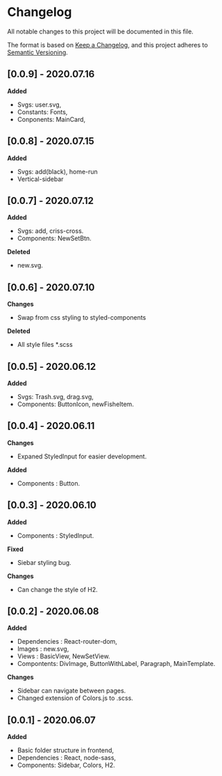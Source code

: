 # Changelog
All notable changes to this project will be documented in this file.

The format is based on [Keep a Changelog](https://keepachangelog.com/en/1.0.0/),
and this project adheres to [Semantic Versioning](https://semver.org/spec/v2.0.0.html).

## [0.0.9] - 2020.07.16

**Added**
- Svgs: user.svg,
- Constants: Fonts,
- Conponents: MainCard,



## [0.0.8] - 2020.07.15

**Added**
- Svgs: add(black), home-run
- Vertical-sidebar

## [0.0.7] - 2020.07.12

**Added**
- Svgs: add, criss-cross.
- Components: NewSetBtn.

**Deleted**
- new.svg.

## [0.0.6] - 2020.07.10

**Changes**
- Swap from css styling to styled-components

**Deleted**
- All style files *.scss

## [0.0.5] - 2020.06.12

**Added**
- Svgs: Trash.svg, drag.svg,
- Components: ButtonIcon, newFisheItem.

## [0.0.4] - 2020.06.11

**Changes**
- Expaned StyledInput for easier development.

**Added**
- Components : Button.

## [0.0.3] - 2020.06.10

**Added**
- Components : StyledInput.

**Fixed**
- Siebar styling bug.

**Changes**
- Can change the style of H2.

## [0.0.2] - 2020.06.08

**Added**
- Dependencies : React-router-dom,
- Images : new.svg,
- Views : BasicView, NewSetView.
- Compontents: DivImage, ButtonWithLabel, Paragraph, MainTemplate.

**Changes**
- Sidebar can navigate between pages.
- Changed extension of Colors.js to .scss.

## [0.0.1] - 2020.06.07

**Added**
 - Basic folder structure in frontend,
 - Dependencies : React, node-sass,
 - Components: Sidebar, Colors, H2.
